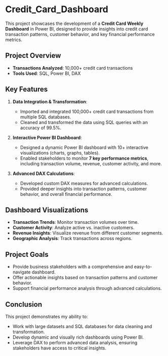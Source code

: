 # Credit_Card_Dashboard
This project showcases the development of a **Credit Card Weekly Dashboard** in Power BI, designed to provide insights into credit card transaction patterns, customer behavior, and key financial performance metrics.

## Project Overview
- **Transactions Analyzed**: 10,000+ credit card transactions
- **Tools Used**: SQL, Power BI, DAX

## Key Features
1. **Data Integration & Transformation**:
   - Imported and integrated 100,000+ credit card transactions from multiple SQL databases.
   - Cleaned and transformed the data using SQL queries with an accuracy of 99.5%.
   
2. **Interactive Power BI Dashboard**:
   - Designed a dynamic Power BI dashboard with 10+ interactive visualizations (charts, graphs, tables).
   - Enabled stakeholders to monitor **7 key performance metrics**, including transaction volume, revenue, customer activity, and more.

3. **Advanced DAX Calculations**:
   - Developed custom DAX measures for advanced calculations.
   - Provided deeper insights into transaction patterns, customer behavior, and overall financial performance.

## Dashboard Visualizations
- **Transaction Trends**: Monitor transaction volumes over time.
- **Customer Activity**: Analyze active vs. inactive customers.
- **Revenue Insights**: Visualize revenue from different customer segments.
- **Geographic Analysis**: Track transactions across regions.

## Project Goals
- Provide business stakeholders with a comprehensive and easy-to-navigate dashboard.
- Offer actionable insights based on transaction patterns and customer behavior.
- Support financial performance analysis through advanced calculations.

## Conclusion
This project demonstrates my ability to:
- Work with large datasets and SQL databases for data cleaning and transformation.
- Develop dynamic and visually rich dashboards using Power BI.
- Leverage DAX to perform advanced data analysis, ensuring stakeholders have access to critical insights.
